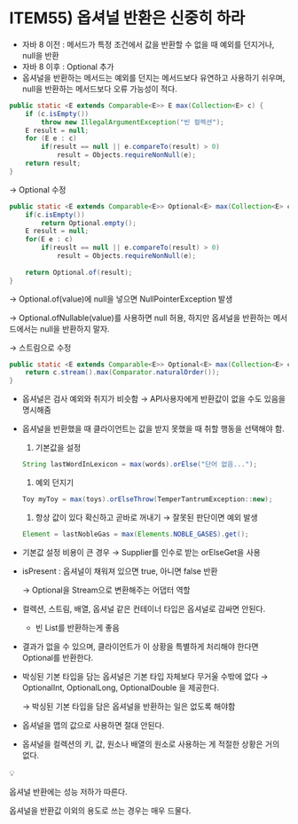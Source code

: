 # ITEM55) 옵셔널 반환은 신중히 하라

- 자바 8 이전 : 메서드가 특정 조건에서 값을 반환할 수 없을 때 예외를 던지거나, null을 반환
- 자바 8 이후 : Optional<T> 추가
- 옵셔널을 반환하는 메서드는 예외를 던지는 메서드보다 유연하고 사용하기 쉬우며, null을 반환하는 메서드보다 오류 가능성이 적다.

```java
public static <E extends Comparable<E>> E max(Collection<E> c) {
	if (c.isEmpty())
		throw new IllegalArgumentException("빈 컬렉션");
	E result = null;
	for (E e : c)
		if(result == null || e.compareTo(result) > 0)
			result = Objects.requireNonNull(e);
	return result;
}
```

→ Optional 수정

```java
public static <E extends Comparable<E>> Optional<E> max(Collection<E> c) {
	if(c.isEmpty())
		return Optional.empty();
	E result = null;
	for(E e : c)
		if(reuslt == null || e.compareTo(result) > 0)
			result = Objects.requireNonNull(e);
	
	return Optional.of(result);
}
```

→ Optional.of(value)에 null을 넣으면 NullPointerException 발생

→ Optional.ofNullable(value)를 사용하면 null 허용, 하지만 옵셔널을 반환하는 메서드에서는 null을 반환하지 말자.

→ 스트림으로 수정

```java
public static <E extends Comparable<E>> Optional<E> max(Collection<E> c) {
	return c.stream().max(Comparator.naturalOrder());
}
```

- 옵셔널은 검사 예외와 취지가 비슷함 → API사용자에게 반환값이 없을 수도 있음을 명시해줌
- 옵셔널을 반환했을 때 클라이언트는 값을 받지 못했을 때 취할 행동을 선택해야 함.
    1. 기본값을 설정
    
    ```java
    String lastWordInLexicon = max(words).orElse("단어 없음...");
    ```
    
    1. 예외 던지기
    
    ```java
    Toy myToy = max(toys).orElseThrow(TemperTantrumException::new);
    ```
    
    1. 항상 값이 있다 확신하고 곧바로 꺼내기 → 잘못된 판단이면 예외 발생
    
    ```java
    Element = lastNobleGas = max(Elements.NOBLE_GASES).get();
    ```
    
- 기본값 설정 비용이 큰 경우 → Supplier<T>를 인수로 받는 orElseGet을 사용
- isPresent : 옵셔널이 채워져 있으면 true, 아니면 false 반환
    
    → Optional을 Stream으로 변환해주는 어댑터 역할
    
- 컬렉션, 스트림, 배열, 옵셔널 같은 컨테이너 타입은 옵셔널로 감싸면 안된다.
    - 빈 List<T>를 반환하는게 좋음

- 결과가 없을 수 있으며, 클라이언트가 이 상황을 특별하게 처리해야 한다면 Optional<T>를 반환한다.
- 박싱된 기본 타입을 담는 옵셔널은 기본 타입 자체보다 무거울 수밖에 없다 → OptionalInt, OptionalLong, OptionalDouble 을 제공한다.
    
    → 박싱된 기본 타입을 담은 옵셔널을 반환하는 일은 없도록 해야함
    
- 옵셔널을 맵의 값으로 사용하면 절대 안된다.
- 옵셔널을 컬렉션의 키, 값, 원소나 배열의 원소로 사용하는 게 적절한 상황은 거의 없다.

<aside>
💡

옵셔널 반환에는 성능 저하가 따른다.

옵셔널을 반환값 이외의 용도로 쓰는 경우는 매우 드물다.

</aside>